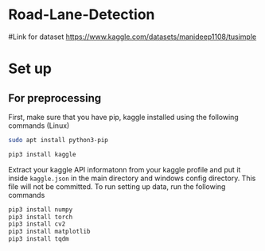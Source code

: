 # Road-Lane-Detection

#Link for dataset
https://www.kaggle.com/datasets/manideep1108/tusimple

# Set up
## For preprocessing
First, make sure that you have pip, kaggle installed using the following commands (Linux)

```sh
sudo apt install python3-pip
```

```sh
pip3 install kaggle
```

Extract your kaggle API informatonn from your kaggle profile and put it inside `kaggle.json` in the main directory and windows config directory. This file will not be committed.
To run setting up data, run the following commands

```sh
pip3 install numpy
pip3 install torch
pip3 install cv2
pip3 install matplotlib
pip3 install tqdm
```
